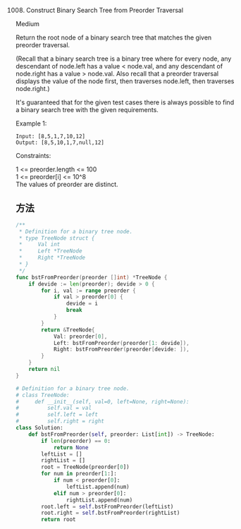 1008. Construct Binary Search Tree from Preorder Traversal


Medium


Return the root node of a binary search tree that matches the given preorder traversal.

(Recall that a binary search tree is a binary tree where for every node, any descendant of node.left has a value < node.val, and any descendant of node.right has a value > node.val.  Also recall that a preorder traversal displays the value of the node first, then traverses node.left, then traverses node.right.)

It's guaranteed that for the given test cases there is always possible to find a binary search tree with the given requirements.

Example 1:

```
Input: [8,5,1,7,10,12]
Output: [8,5,10,1,7,null,12]
```
 

Constraints:

1 <= preorder.length <= 100  
1 <= preorder[i] <= 10^8  
The values of preorder are distinct.


## 方法

```go
/**
 * Definition for a binary tree node.
 * type TreeNode struct {
 *     Val int
 *     Left *TreeNode
 *     Right *TreeNode
 * }
 */
func bstFromPreorder(preorder []int) *TreeNode {
    if devide := len(preorder); devide > 0 {
        for i, val := range preorder {
            if val > preorder[0] {
                devide = i
                break
            }
        }
        return &TreeNode{
            Val: preorder[0],
            Left: bstFromPreorder(preorder[1: devide]),
            Right: bstFromPreorder(preorder[devide: ]),
        }
    }
    return nil
}

```


```python
# Definition for a binary tree node.
# class TreeNode:
#     def __init__(self, val=0, left=None, right=None):
#         self.val = val
#         self.left = left
#         self.right = right
class Solution:
    def bstFromPreorder(self, preorder: List[int]) -> TreeNode:
        if len(preorder) == 0:
            return None
        leftList = []
        rightList = []
        root = TreeNode(preorder[0])
        for num in preorder[1:]:
            if num < preorder[0]:
                leftList.append(num)
            elif num > preorder[0]:
                rightList.append(num)
        root.left = self.bstFromPreorder(leftList)
        root.right = self.bstFromPreorder(rightList)
        return root
```